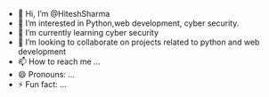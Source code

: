 - 👋 Hi, I’m @HiteshSharma
- 👀 I’m interested in Python,web development, cyber security.
- 🌱 I’m currently learning cyber security
- 💞️ I’m looking to collaborate on projects related to python and web development
- 📫 How to reach me ...
- 😄 Pronouns: ...
- ⚡ Fun fact: ...

<!---
HiteshSharma04/HiteshSharma04 is a ✨ special ✨ repository because its `README.md` (this file) appears on your GitHub profile.
You can click the Preview link to take a look at your changes.
--->
